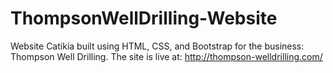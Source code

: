 # ThompsonWellDrilling-Website
Website Catikia built using HTML, CSS, and Bootstrap for the business: Thompson Well Drilling.  The site is live at: http://thompson-welldrilling.com/
